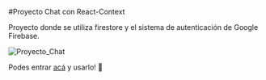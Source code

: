 #Proyecto Chat con React-Context 
  
  Proyecto donde se utiliza firestore y el sistema de autenticación de Google Firebase. 

 ![Proyecto_Chat](https://i.ibb.co/mBZ6jNF/a4a4a4a.jpg)

  Podes entrar [acá](blank:#https://chat-react-c652e.web.app/) y usarlo! :rocket:
  

